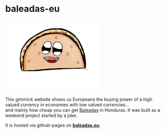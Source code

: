 ﻿# baleadas-eu

<img src="assets/baleada.png" alt="Cartoon Baleada logo" title="Baleada logo" width="300">

This gimmick website shows us Europeans the buying power of a high valued currency in economies with low valued currencies...\
and mainly how cheap you can get [Baleadas](https://en.wikipedia.org/wiki/Baleada) in Honduras.
It was built as a weekend project started by a joke.


It is hosted via github-pages on [**baleadas.eu**](https://baleadas.eu).
